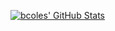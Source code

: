 [![bcoles' GitHub Stats](https://github-readme-stats.vercel.app/api?username=bcoles)](https://github.com/bcoles)
